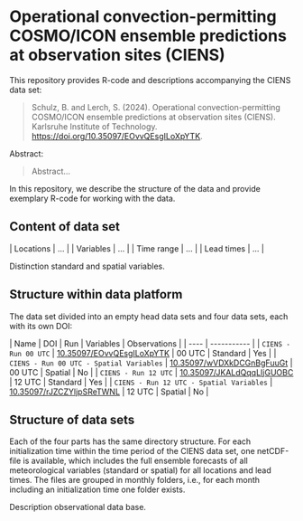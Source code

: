 # Operational convection-permitting COSMO/ICON ensemble predictions at observation sites (CIENS)

This repository provides R-code and descriptions accompanying the CIENS data set:

> Schulz, B. and Lerch, S. (2024). 
> Operational convection-permitting COSMO/ICON ensemble predictions at observation sites (CIENS). 
>  Karlsruhe Institute of Technology. https://doi.org/10.35097/EOvvQEsgILoXpYTK.

Abstract:

> Abstract...

In this repository, we describe the structure of the data and provide exemplary R-code for working with the data.


## Content of data set

| Locations | ... |
| Variables | ... |
| Time range | ... |
| Lead times | ... |

Distinction standard and spatial variables.

## Structure within data platform

The data set divided into an empty head data sets and four data sets, each with its own DOI:

| Name | DOI | Run | Variables | Observations |
| ---- | ----------- | 
| `CIENS - Run 00 UTC` | [10.35097/EOvvQEsgILoXpYTK](https://dx.doi.org/10.35097/zzfEJPxDILXwSNPH) | 00 UTC | Standard | Yes |
| `CIENS - Run 00 UTC - Spatial Variables` | [10.35097/wVDXkDCGnBgFuuGt](https://dx.doi.org/10.35097/wVDXkDCGnBgFuuGt) | 00 UTC | Spatial | No |
| `CIENS - Run 12 UTC` | [10.35097/JKALdQqqLIjGUOBC](https://dx.doi.org/10.35097/JKALdQqqLIjGUOBC) | 12 UTC | Standard | Yes |
| `CIENS - Run 12 UTC - Spatial Variables` | [10.35097/rJZCZYljpSReTWNL](https://dx.doi.org/10.35097/rJZCZYljpSReTWNL) | 12 UTC | Spatial | No |


## Structure of data sets

Each of the four parts has the same directory structure. For each initialization time within the time period of the CIENS data set, one netCDF-file is available, which includes the full ensemble forecasts of all meteorological variables (standard or spatial) for all locations and lead times. The files are grouped in monthly folders, i.e., for each month including an initialization time one folder exists.

Description observational data base.